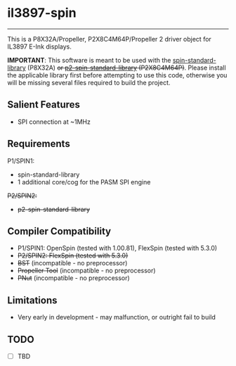 # il3897-spin 
-------------

This is a P8X32A/Propeller, P2X8C4M64P/Propeller 2 driver object for IL3897 E-Ink displays.

**IMPORTANT**: This software is meant to be used with the [spin-standard-library](https://github.com/avsa242/spin-standard-library) (P8X32A) ~~or [p2-spin-standard-library](https://github.com/avsa242/p2-spin-standard-library) (P2X8C4M64P)~~. Please install the applicable library first before attempting to use this code, otherwise you will be missing several files required to build the project.

## Salient Features

* SPI connection at ~1MHz

## Requirements

P1/SPIN1:
* spin-standard-library
* 1 additional core/cog for the PASM SPI engine

~~P2/SPIN2:~~
* ~~p2-spin-standard-library~~

## Compiler Compatibility

* P1/SPIN1: OpenSpin (tested with 1.00.81), FlexSpin (tested with 5.3.0)
* ~~P2/SPIN2: FlexSpin (tested with 5.3.0)~~
* ~~BST~~ (incompatible - no preprocessor)
* ~~Propeller Tool~~ (incompatible - no preprocessor)
* ~~PNut~~ (incompatible - no preprocessor)

## Limitations

* Very early in development - may malfunction, or outright fail to build

## TODO

- [ ] TBD
